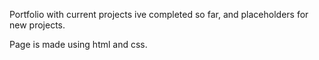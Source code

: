 Portfolio with current projects ive completed so far, and placeholders for new projects.

Page is made using html and css.
